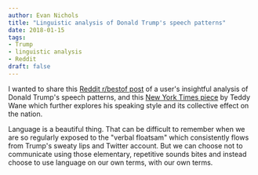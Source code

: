 ```yaml
---
author: Evan Nichols
title: "Linguistic analysis of Donald Trump's speech patterns"
date: 2018-01-15
tags:
- Trump
- linguistic analysis
- Reddit
draft: false
---
```


I wanted to share this [Reddit r/bestof post][1] of a user's insightful analysis of Donald Trump's speech patterns, and this [New York Times piece][2] by Teddy Wane which further explores his speaking style and its collective effect on the nation.

Language is a beautiful thing. That can be difficult to remember when we are so regularly exposed to the "verbal floatsam" which consistently flows from Trump's sweaty lips and Twitter account. But we can choose not to communicate using those elementary, repetitive sounds bites and instead choose to use language on our own terms, with our own terms.

[1]: https://www.reddit.com/r/bestof/comments/7q7v91/udeggit_s_linguistic_analysis_of_donald_trumps/
[2]: https://www.nytimes.com/2017/09/08/style/donald-trump-yuge-sad-failing.html?mcubz=1

